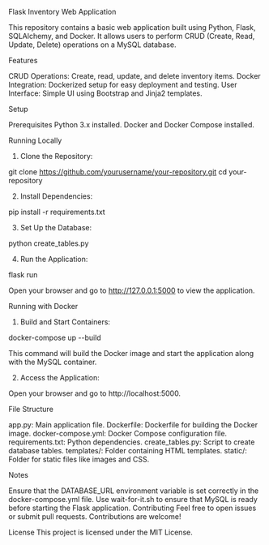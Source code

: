 Flask Inventory Web Application

This repository contains a basic web application built using Python, Flask, SQLAlchemy, and Docker. It allows users to perform CRUD (Create, Read, Update, Delete) operations on a MySQL database.

Features

CRUD Operations: Create, read, update, and delete inventory items.
Docker Integration: Dockerized setup for easy deployment and testing.
User Interface: Simple UI using Bootstrap and Jinja2 templates.

Setup

Prerequisites
Python 3.x installed.
Docker and Docker Compose installed.

Running Locally
1. Clone the Repository:

git clone https://github.com/yourusername/your-repository.git
cd your-repository

2. Install Dependencies:

pip install -r requirements.txt

3. Set Up the Database:

python create_tables.py

4. Run the Application:

flask run

Open your browser and go to http://127.0.0.1:5000 to view the application.



Running with Docker

1. Build and Start Containers:

docker-compose up --build

This command will build the Docker image and start the application along with the MySQL container.

2. Access the Application:

Open your browser and go to http://localhost:5000.

File Structure

app.py: Main application file.
Dockerfile: Dockerfile for building the Docker image.
docker-compose.yml: Docker Compose configuration file.
requirements.txt: Python dependencies.
create_tables.py: Script to create database tables.
templates/: Folder containing HTML templates.
static/: Folder for static files like images and CSS.

Notes

Ensure that the DATABASE_URL environment variable is set correctly in the docker-compose.yml file.
Use wait-for-it.sh to ensure that MySQL is ready before starting the Flask application.
Contributing
Feel free to open issues or submit pull requests. Contributions are welcome!

License
This project is licensed under the MIT License.